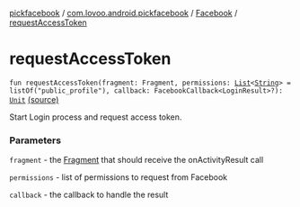 [pickfacebook](../../index.md) / [com.lovoo.android.pickfacebook](../index.md) / [Facebook](index.md) / [requestAccessToken](./request-access-token.md)

# requestAccessToken

`fun requestAccessToken(fragment: Fragment, permissions: `[`List`](https://kotlinlang.org/api/latest/jvm/stdlib/kotlin.collections/-list/index.html)`<`[`String`](https://kotlinlang.org/api/latest/jvm/stdlib/kotlin/-string/index.html)`> = listOf("public_profile"), callback: FacebookCallback<LoginResult>?): `[`Unit`](https://kotlinlang.org/api/latest/jvm/stdlib/kotlin/-unit/index.html) [(source)](https://github.com/lovoo/android-pickpic/blob/master/pickfacebook/pickfacebook/src/main/kotlin/com/lovoo/android/pickfacebook/Facebook.kt#L86)

Start Login process and request access token.

### Parameters

`fragment` - the [Fragment](#) that should receive the onActivityResult call

`permissions` - list of permissions to request from Facebook

`callback` - the callback to handle the result